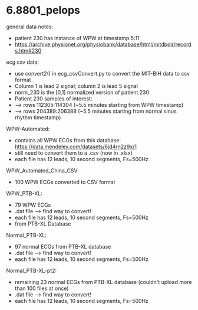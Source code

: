 # 6.8801_pelops

general data notes:
- patient 230 has instance of WPW at timestamp 5:11
- https://archive.physionet.org/physiobank/database/html/mitdbdir/records.htm#230 

ecg csv data: 
- use convert2() in ecg_csvConvert.py to convert the MIT-BIH data to csv format
- Column 1 is lead 2 signal; column 2 is lead 5 signal
- norm_230 is the [0,1] normalized version of patient 230
- Patient 230 samples of interest:
- --> rows 112305:114304 (~5.5 minutes starting from WPW timestamp)
- --> rows 204389:206388 (~5.5 minutes starting from normal sinus rhythm timestamp)

WPW-Automated: 
- contains all WPW ECGs from this database: https://data.mendeley.com/datasets/6jd4rn2z9x/1
- still need to convert them to a .csv (now in .xlsx)
- each file has 12 leads, 10 second segments, Fs=500Hz
  
WPW_Automated_China_CSV
- 100 WPW ECGs converted to CSV format

WPW_PTB-XL: 
- 79 WPW ECGs
- .dat file --> find way to convert!
- each file has 12 leads, 10 second segments, Fs=500Hz
- from PTB-XL Database

Normal_PTB-XL: 
- 97 normal ECGs from PTB-XL database
- .dat file --> find way to convert!
- each file has 12 leads, 10 second segments, Fs=500Hz


Normal_PTB-XL-pt2: 
- remaining 23 normal ECGs from PTB-XL database (couldn't upload more than 100 files at once)
- .dat file --> find way to convert!
- each file has 12 leads, 10 second segments, Fs=500Hz

